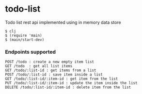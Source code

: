 # todo-list
Todo list rest api implemented using in memory data store 

```
$ clj
$ (require 'main)
$ (main/start-dev)
```

### Endpoints supported
```
POST /todo : create a new empty item list
GET /todo  : get all list items
GET /todo/:list-id : get items from a list
POST /todo/:list-id : save item inside a list
GET /todo/:list-id/:item-id : get item from the list
PUT /todo/:list-id/:item-id : update the item inside the list
DELETE /todo/:list-id/:item-id : delete item from the list
```
